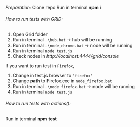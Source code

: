 _Preparation:_
Clone repo
Run in terminal **npm i**

###### How to run tests with GRID:

1. Open Grid folder
2. Run in terminal `.\hub.bat` -> hub will be running
3. Run in terminal `.\node_chrome.bat` -> node will be running
4. Run in terminal `node test.js`
5. Check nodes in _http://localhost:4444/grid/console_

If you want to run test in `Firefox`, 
1. Change in test.js browser to `'firefox'`
2. Change **path** to Firefox.exe in `node_firefox.bat`
3. Run in terminal `.\node_firefox.bat` -> node will be running
4. Run in terminal `node test.js`


###### How to run tests with actions():
Run in terminal **npm test**

